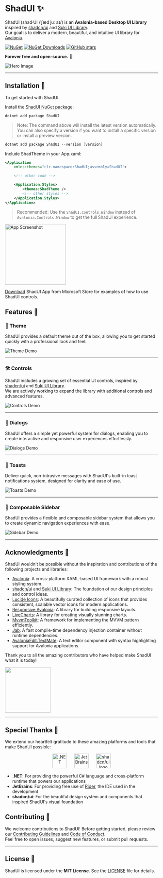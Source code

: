 # ShadUI ✨

ShadUI (shad·UI /ˈʃæd juː aɪ/) is an **Avalonia-based Desktop UI Library** inspired by [shadcn/ui](https://ui.shadcn.com/)
and [Suki UI Library](https://kikipoulet.github.io/SukiUI/).  
Our goal is to deliver a modern, beautiful, and intuitive UI library for [Avalonia](https://avaloniaui.net/).

[![NuGet](https://img.shields.io/nuget/v/ShadUI.svg)](https://www.nuget.org/packages/ShadUI)
[![NuGet Downloads](https://img.shields.io/nuget/dt/ShadUI)](https://www.nuget.org/packages/ShadUI)
[![GitHub stars](https://img.shields.io/github/stars/accntech/shad-ui)](https://github.com/accntech/shad-ui/stargazers)

**Forever free and open-source.** 🚀

![Hero Image](https://raw.githubusercontent.com/accntech/shad-ui/main/docs/hero.png)

---

## Installation 🚀

To get started with ShadUI:

Install the [ShadUI NuGet package](https://www.nuget.org/packages/ShadUI/):

```powershell
dotnet add package ShadUI
```

> Note: The command above will install the latest version automatically. You can also specify a version if you want to
> install a specific version or install a preview version.

```powershell
dotnet add package ShadUI --version [version]
```

Include ShadTheme in your App.xaml:

```xml
<Application
    xmlns:themes="clr-namespace:ShadUI;assembly=ShadUI">

    <!-- other code -->

    <Application.Styles>
        <themes:ShadTheme />
        <!-- other styles -->
    </Application.Styles>
</Application>
```

> Recommended: Use the `ShadUI.Controls.Window` instead of `Avalonia.Controls.Window` to get the full ShadUI experience.

<img src="https://learn.microsoft.com/en-us/windows/apps/images/new-badge-dark.png" alt="App Screenshot" width="200"/>

[Download](https://apps.microsoft.com/detail/9N3358B0PHG4?hl=en-us&gl=PH&ocid=pdpshare) ShadUI App from Microsoft
Store for examples of how to use ShadUI controls.

## Features 🌟

### 🎨 Theme

ShadUI provides a default theme out of the box, allowing you to get started quickly with a professional look and feel.

![Theme Demo](https://raw.githubusercontent.com/accntech/shad-ui/main/docs/demo-01.gif)

---

### 🛠️ Controls

ShadUI includes a growing set of essential UI controls, inspired by [shadcn/ui](https://ui.shadcn.com/)
and [Suki UI Library](https://kikipoulet.github.io/SukiUI/).  
We are actively working to expand the library with additional controls and advanced features.

![Controls Demo](https://raw.githubusercontent.com/accntech/shad-ui/main/docs/demo-02.gif)

---

### 💬 Dialogs

ShadUI offers a simple yet powerful system for dialogs, enabling you to create interactive and responsive user
experiences effortlessly.

![Dialogs Demo](https://raw.githubusercontent.com/accntech/shad-ui/main/docs/demo-03.gif)

---

### 🔔 Toasts

Deliver quick, non-intrusive messages with ShadUI's built-in toast notifications system, designed for clarity and ease
of use.

![Toasts Demo](https://raw.githubusercontent.com/accntech/shad-ui/main/docs/demo-04.gif)

---

### 🧩 Composable Sidebar

ShadUI provides a flexible and composable sidebar system that allows you to create dynamic navigation experiences with ease.

![Sidebar Demo](https://raw.githubusercontent.com/accntech/shad-ui/main/docs/demo-05.gif)

---


## Acknowledgments 💖

ShadUI wouldn't be possible without the inspiration and contributions of the following projects and libraries:

- [Avalonia](https://avaloniaui.net/): A cross-platform XAML-based UI framework with a robust styling system.
- [shadcn/ui](https://ui.shadcn.com/) and [Suki UI Library](https://kikipoulet.github.io/SukiUI/): The foundation of our
  design principles and control ideas.
- [Lucide Icons](https://lucide.dev/): A beautifully curated collection of icons that provides consistent, scalable vector icons for modern applications.
- [Responsive.Avalonia](https://github.com/russkyc/responsive-avalonia): A library for building responsive layouts.
- [LiveCharts](https://livecharts.dev/): A library for creating visually stunning charts.
- [MvvmToolkit](https://github.com/CommunityToolkit): A framework for implementing the MVVM pattern efficiently.
- [Jab](https://github.com/pakrym/jab): A fast compile-time dependency injection container without runtime dependencies.
- [AvaloniaEdit.TextMate](https://github.com/AvaloniaUI/AvaloniaEdit/): A text editor component with syntax highlighting support for Avalonia applications.


Thank you to all the amazing contributors who have helped make ShadUI what it is today!

<a href="https://github.com/accntech/shad-ui/graphs/contributors">
  <img width="150" src="https://contrib.rocks/image?repo=accntech/shad-ui" />
</a>

---

## Special Thanks 🙏

We extend our heartfelt gratitude to these amazing platforms and tools that make ShadUI possible:

<div align="center">
  <img src="https://github.com/dotnet/brand/blob/main/logo/dotnet-logo.png?raw=true" alt=".NET" height="48"/>
  &nbsp;&nbsp;&nbsp;&nbsp;
  <img height="48px" src="https://resources.jetbrains.com/storage/products/company/brand/logos/jb_beam.png" alt="JetBrains">
  &nbsp;&nbsp;&nbsp;&nbsp;
  <img height="48px" src="https://avatars.githubusercontent.com/u/139895814?s=48&v=4" alt="shadcn/ui logo">
</div>

- **.NET**: For providing the powerful C# language and cross-platform runtime that powers our applications
- **JetBrains**: For providing free use of <a href="https://www.jetbrains.com/rider">Rider</a>, the IDE used in the development
- **shadcn/ui**: For the beautiful design system and components that inspired ShadUI's visual foundation

## Contributing 🤝

We welcome contributions to ShadUI! Before getting started, please review
our [Contributing Guidelines](https://github.com/accntech/shad-ui/blob/main/CONTRIBUTING.md)
and [Code of Conduct](https://github.com/accntech/shad-ui/blob/main/CODE_OF_CONDUCT.md).  
Feel free to open issues, suggest new features, or submit pull requests.

---

## License 📜

ShadUI is licensed under the **MIT License**. See the [LICENSE](https://github.com/accntech/shad-ui/blob/main/LICENSE)
file for details.
